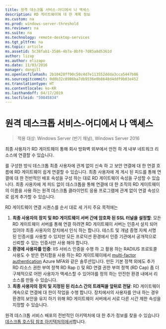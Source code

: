 ```yaml
---
title: 원격 데스크톱 서비스-어디에서 나 액세스
description: RD 게이트웨이에 대 한 계획 정보
ms.custom: na
ms.prod: windows-server-threshold
ms.reviewer: na
ms.suite: na
ms.technology: remote-desktop-services
ms.tgt_pltfrm: na
ms.topic: article
ms.assetid: 5c38fab1-3586-4b7a-8bf0-7d85a8d5361d
author: lizap
ms.author: elizapo
ms.date: 11/03/2016
manager: dongill
ms.openlocfilehash: 2b10428ff90c50c4d7e113552ddda3cca5447b06
ms.sourcegitcommit: 0d0b32c8986ba7db9536e0b8648d4ddf9b03e452
ms.translationtype: HT
ms.contentlocale: ko-KR
ms.lasthandoff: 04/17/2019
ms.locfileid: "59845834"
---
```

# <a name="remote-desktop-services---access-from-anywhere"></a>원격 데스크톱 서비스-어디에서 나 액세스

>적용 대상: Windows Server (반기 채널), Windows Server 2016

최종 사용자가 RD 게이트웨이 통해 회사 방화벽 외부에서 안전 하 게 내부 네트워크 리소스에 연결할 수 있습니다.

를 구성한 방식 데스크톱 최종 사용자에 관계 없이 신속 하 고 보안 연결에 대 한 연결 흐름에 RD 게이트웨이 쉽게 연결할 수 있습니다. 최종 사용자에 게 게시 된 피드를 통해 연결에 대 한 전반적인 배포 속성을 구성 하는 대로 RD 게이트웨이 속성을 구성할 수 있습니다. 최종 사용자에 게 피드 없이 데스크톱을 통해 연결에 대 한 조직의 RD 게이트웨이의 이름을 사용 하는 원격 데스크톱 클라이언트 응용 프로그램에 관계 없이 연결 속성으로 쉽게 추가할 수 있습니다.

RD 게이트웨이 연결 시퀀스를 순서 대로 세 가지 주요 목적에는
1. **최종 사용자의 장치 및 RD 게이트웨이 서버 간에 암호화 된 SSL 터널을 설정할**: 모든 RD 게이트웨이 서버를 통해 연결 하려면 RD 게이트웨이 서버는 인증서 설치 되어 있어야 최종 사용자의 장치에서 인식 하는 합니다. 테스트 및 개념 증명 자체 서명 된 인증서를 사용할 수 있지만 모든 프로덕션 환경에서 인증 기관에서 공개적으로 신뢰할 수 있는 인증서만 사용 해야 합니다.
2. **환경에 사용자를 인증**: IIS 서비스 인증을 수행 하 고 활용 하는 RADIUS 프로토콜 사용도 수 받은 편지함을 사용 하는 RD 게이트웨이에서 [multi-factor authentication](rds-plan-mfa.md) Azure MFA와 같은 솔루션입니다. 만든 기본 정책 외에도 추가 RD 리소스 권한 부여 정책 RD Rap () 및 RD 연결 권한 부여 정책 (RD Cap) 좀 더 구체적으로 어떤 사용자가 액세스할 수 있어야를 정의 하는 안전한 환경 내에서 리소스를 만들 수 있습니다.
3. **최종 사용자의 장치 및 지정된 된 리소스 간의 트래픽을 앞뒤로 전달**: RD 게이트웨이 계속으로 연결에 대 한이 작업을 수행 합니다. 장치에서의 사용자를 안내 하는 경우 환경의 보안을 유지 하기 위해 RD 게이트웨이 서버에서 서로 다른 시간 제한 속성을 지정할 수 있습니다.

원격 데스크톱 서비스 배포의 전반적인 아키텍처에 대 한 추가 정보를 찾을 수 있습니다 [데스크톱 호스팅 참조 아키텍처의에서](desktop-hosting-reference-architecture.md)합니다.